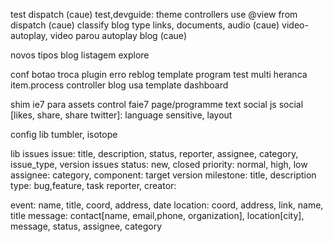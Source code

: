 test dispatch (caue)
test,devguide: theme controllers use @view from dispatch (caue)
classify blog type links, documents, audio (caue)
video-autoplay, video parou autoplay blog (caue)

novos tipos blog
listagem explore

conf botao troca plugin
erro reblog
template program test
multi heranca
item.process
controller blog usa template dashboard


shim ie7 para assets control
faie7
page/programme text
social js
social [likes, share, share twitter]: language sensitive, layout

config lib tumbler, isotope

lib issues
issue: title, description, status, reporter, assignee, category, issue_type, version
issues
status: new, closed
priority: normal, high, low
assignee: 
category, component:
target version
milestone:
title, description
type: bug,feature, task
reporter, creator:

event: name, title, coord, address, date
location: coord, address, link, name, title
message: contact[name, email,phone, organization], location[city], message, status, assignee, category